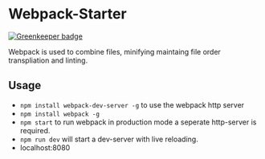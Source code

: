 # Webpack-Starter

[![Greenkeeper badge](https://badges.greenkeeper.io/benhalverson/Webpack-Starter.svg)](https://greenkeeper.io/)

Webpack is used to combine files, minifying maintaing file order transpliation and linting.

## Usage
- ```npm install webpack-dev-server -g``` to use the webpack http server
- ```npm install webpack -g```
- ```npm start``` to run webpack in production mode a seperate http-server is required.
- ```npm run dev``` will start a dev-server with live reloading.
- localhost:8080
